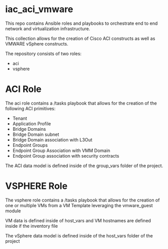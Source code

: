 # iac_aci_vmware

This repo contains Ansible roles and playbooks to orchestrate end to end network and virtualization infrastructure.

This collection allows for the creation of Cisco ACI constructs as well as VMWARE vSphere constructs.

The repository consists of two roles:
- aci
- vsphere



# ACI Role

The aci role contains a /tasks playbook that allows for the creation of the following ACI primitives:

- Tenant
- Application Profile
- Bridge Domains
- Bridge Domain subnet
- Bridge Domain association with L3Out
- Endpoint Groups
- Endpoint Group Association with VMM Domain
- Endpoint Group association with security contracts

The ACI data model is defined inside of the group_vars folder of the project.

# VSPHERE Role

The vsphere role contains a /tasks playbook that allows for the creation of one or multiple VMs from a VM Template leveraging the vmware_guest module

VM data is defined inside of host_vars and VM hostnames are defined inside if the inventory file

The vSphere data model is defined inside of the host_vars folder of the project
